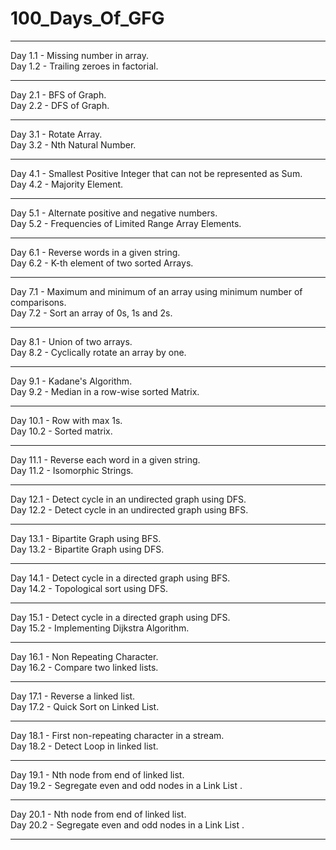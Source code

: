 <h1>100_Days_Of_GFG</h1><hr>
Day 1.1 - Missing number in array. <br>
Day 1.2 - Trailing zeroes in factorial. <br><hr>
Day 2.1 - BFS of Graph. <br>
Day 2.2 - DFS of Graph. <br><hr>
Day 3.1 - Rotate Array. <br>
Day 3.2 - Nth Natural Number. <br><hr>
Day 4.1 - Smallest Positive Integer that can not be represented as Sum. <br>
Day 4.2 - Majority Element. <br><hr>
Day 5.1 - Alternate positive and negative numbers. <br>
Day 5.2 - Frequencies of Limited Range Array Elements. <br><hr>
Day 6.1 - Reverse words in a given string. <br>
Day 6.2 - K-th element of two sorted Arrays. <br><hr>
Day 7.1 - Maximum and minimum of an array using minimum number of comparisons.<br>
Day 7.2 - Sort an array of 0s, 1s and 2s. <br><hr>
Day 8.1 - Union of two arrays. <br>
Day 8.2 - Cyclically rotate an array by one. <br><hr>
Day 9.1 - Kadane's Algorithm. <br>
Day 9.2 - Median in a row-wise sorted Matrix. <br><hr>
Day 10.1 - Row with max 1s. <br>
Day 10.2 - Sorted matrix. <br><hr>
Day 11.1 - Reverse each word in a given string. <br>
Day 11.2 - Isomorphic Strings. <br><hr>
Day 12.1 - Detect cycle in an undirected graph using DFS. <br>
Day 12.2 - Detect cycle in an undirected graph using BFS. <br><hr>
Day 13.1 - Bipartite Graph using BFS. <br>
Day 13.2 - Bipartite Graph using DFS. <br><hr>
Day 14.1 - Detect cycle in a directed graph using BFS. <br>
Day 14.2 - Topological sort using DFS. <br><hr>
Day 15.1 - Detect cycle in a directed graph using DFS. <br>
Day 15.2 - Implementing Dijkstra Algorithm. <br><hr>
Day 16.1 - Non Repeating Character. <br>
Day 16.2 - Compare two linked lists. <br><hr>
Day 17.1 - Reverse a linked list. <br>
Day 17.2 - Quick Sort on Linked List. <br><hr>
Day 18.1 - First non-repeating character in a stream. <br>
Day 18.2 - Detect Loop in linked list. <br><hr>
Day 19.1 - Nth node from end of linked list. <br>
Day 19.2 - Segregate even and odd nodes in a Link List . <br><hr>
Day 20.1 - Nth node from end of linked list. <br>
Day 20.2 - Segregate even and odd nodes in a Link List . <br><hr>